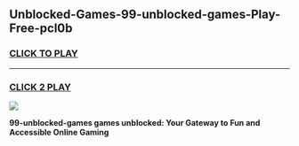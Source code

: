 
## Unblocked-Games-99-unblocked-games-Play-Free-pcl0b
<h3>
<a href="https://premium76.site?title=99-unblocked-games&ref=12A">CLICK TO PLAY</a></h3>
<hr>

<h3>
<a href="https://premium76.site?title=99-unblocked-games&ref=12A">CLICK 2 PLAY</a>
  
</h3>

<a href="https://premium76.site?title=99-unblocked-games&ref=12A"><img src="https://clearcache.store/games.png"></a>


**99-unblocked-games games unblocked: Your Gateway to Fun and Accessible Online Gaming**
